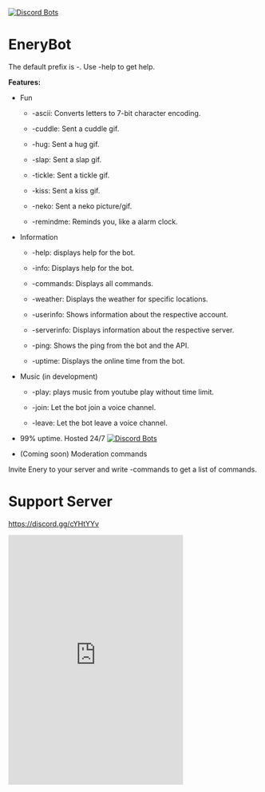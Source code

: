 [![Discord Bots](https://discordbots.org/api/widget/567361492287094784.svg)](https://discordbots.org/bot/567361492287094784)


# EneryBot
The default prefix is -. Use -help to get help.


**Features:**


- Fun


     - -ascii: Converts letters to 7-bit character encoding.
    
    
     - -cuddle: Sent a cuddle gif.
    
    
     - -hug: Sent a hug gif.
     
     
     - -slap: Sent a slap gif.
     
     
     - -tickle: Sent a tickle gif.
     
     
     - -kiss: Sent a kiss gif.
     
     
     - -neko: Sent a neko picture/gif.
     
     
     - -remindme: Reminds you, like a alarm clock.
     
     
- Information


     - -help: displays help for the bot.
    
    
     - -info: Displays help for the bot.
     
     
     - -commands: Displays all commands.
    
    
     - -weather: Displays the weather for specific locations.
    

     - -userinfo: Shows information about the respective account.
     
     
     - -serverinfo: Displays information about the respective server.
     
     
     - -ping: Shows the ping from the bot and the API.
     
     
     - -uptime: Displays the online time from the bot.
     
     
- Music (in development)


     - -play: plays music from youtube play without time limit.


     - -join: Let the bot join a voice channel.
     
     
     - -leave: Let the bot leave a voice channel.
     
     
- 99% uptime. Hosted 24/7
[![Discord Bots](https://discordbots.org/api/widget/status/567361492287094784.svg?noavatar=true)](https://discordbots.org/bot/567361492287094784)


- (Coming soon) Moderation commands

Invite Enery to your server and write -commands to get a list of commands.

# Support Server
https://discord.gg/cYHtYYv

<iframe width="350" height="500" src="https://discordapp.com/widget?id=546815143837827081&amp;theme=dark" frameborder="0" allowtransparency="true"></iframe>
